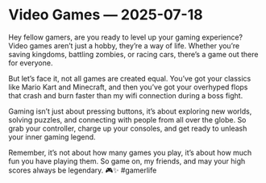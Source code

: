 # Video Games — 2025-07-18

Hey fellow gamers, are you ready to level up your gaming experience? Video games aren’t just a hobby, they’re a way of life. Whether you’re saving kingdoms, battling zombies, or racing cars, there’s a game out there for everyone.

But let’s face it, not all games are created equal. You’ve got your classics like Mario Kart and Minecraft, and then you’ve got your overhyped flops that crash and burn faster than my wifi connection during a boss fight.

Gaming isn’t just about pressing buttons, it’s about exploring new worlds, solving puzzles, and connecting with people from all over the globe. So grab your controller, charge up your consoles, and get ready to unleash your inner gaming legend.

Remember, it’s not about how many games you play, it’s about how much fun you have playing them. So game on, my friends, and may your high scores always be legendary. 🎮✨ #gamerlife